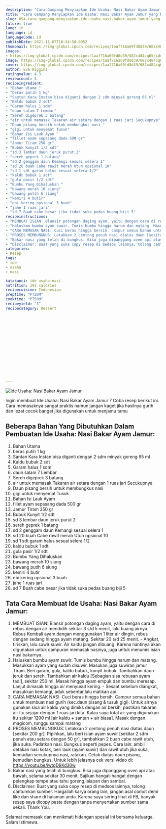 ```yaml
---
description: "Cara Gampang Menyiapkan Ide Usaha: Nasi Bakar Ayam Jamur yang Menggugah Selera"
title: "Cara Gampang Menyiapkan Ide Usaha: Nasi Bakar Ayam Jamur yang Menggugah Selera"
slug: 894-cara-gampang-menyiapkan-ide-usaha-nasi-bakar-ayam-jamur-yang-menggugah-selera
future: true
lang: id
language: id
languageCode: id
publishDate: 2021-11-07T10:34:58.005Z 
thumbnail: https://img-global.cpcdn.com/recipes/1aaf716a69fd8d39/682x484cq65/ide-usaha-nasi-bakar-ayam-jamur-foto-resep-utama.png
images:
- https://img-global.cpcdn.com/recipes/1aaf716a69fd8d39/682x484cq65/ide-usaha-nasi-bakar-ayam-jamur-foto-resep-utama.png
image: https://img-global.cpcdn.com/recipes/1aaf716a69fd8d39/682x484cq65/ide-usaha-nasi-bakar-ayam-jamur-foto-resep-utama.png
cover: https://img-global.cpcdn.com/recipes/1aaf716a69fd8d39/682x484cq65/ide-usaha-nasi-bakar-ayam-jamur-foto-resep-utama.png
author: Eva Higgins
ratingvalue: 4.3
reviewcount: 4
recipeingredient:
- "Bahan Utama "
- "beras putih 1 kg"
- "Santan Kara Instan bisa diganti dengan 2 sdm minyak goreng 65 ml"
- "Kaldu bubuk 2 sdt"
- "Garam halus 1 sdm"
- "daun salam 7 Lembar"
- "Sereh digeprek 3 batang"
- "air untuk memasak Takaran air setara dengan 1 ruas jari Secukupnya"
- "Daun pisang bersih untuk membungkus nasi "
- "gigi untuk menyemat Tusuk"
- "Bahan Isi Lauk Ayam "
- "fillet ayam sepasang dada 500 gr"
- "Jamur Tiram 250 gr"
- "Bubuk Kunyit 1/2 sdt"
- "sd 3 lembar daun jeruk purut 2"
- "sereh geprek 1 batang"
- "sd 2 genggam daun Kemangi sesuai selera 1"
- "sd 20 buah Cabe rawit merah Utuh opsional 10"
- "sd 1 sdt garam halus sesuai selera 1/2"
- "kaldu bubuk 1 sdt"
- "gula pasir 1/2 sdt"
- "Bumbu Yang Dihaluskan "
- "bawang merah 10 siung"
- "bawang putih 6 siung"
- "kemiri 4 butir"
- "ebi kering opsional 3 buah"
- "jahe 1 ruas jari"
- "sd 7 Buah cabe besar jika tidak suka pedas buang biji 5"
recipeinstructions:
- "MEMBUAT ISIAN: Blansir potongan daging ayam, yaitu dengan cara di rebus dengan air mendidih sekitar 3 s/d 5 menit, lalu buang airnya. Rebus Kembali ayam dengan menggunakan 1 liter air dingin, rebus dengan sedang hingga ayam matang. Sekitar 20 s/d 25 menit.  Angkat, tiriskan, lalu suwir suwir. Air kaldu jangan dibuang. Karena nantinya akan digunakan untuk campuran memasak nasinya, juga untuk menumis isian nasi bakarnya."
- "Haluskan bumbu ayam suwir. Tumis bumbu hingga harum dan matang. Masukkan ayam yang sudah disuwir. Masukan juga suwiran jamur Tiram. Beri garam, gula, kaldu bubuk, kunyit bubuk. Tambahkan daun jeruk dan sereh. Tambahkan air kaldu [Sebagian sisa rebusan ayam tadi], sekitar 250 ml. Masak hingga ayam empuk dan bumbu meresap. Lanjut dimasak hingga air menyusut kering.  Sesaat sebelum diangkat, masukkan kemangi, aduk sebentar,lalu matikan api."
- "CARA MEMASAK NASI: Cuci beras hingga bersih. Campur semua bahan untuk membuat nasi gurih (kec.daun pisang &amp; tusuk gigi). Untuk airnya gunakan sisa air kaldu yang dimiks dengan air bersih, pastikan takaran air itu sejajar dengan 1 ruas jari kita. Kalau saya total air yang digunakan itu sekitar 1200 ml [air kaldu + santan + air biasa]. Masak dengan magicom, tunggu sampai matang"
- "PROSES MEMBUNGKUS: Letakkan 2 centong penuh nasi diatas daun [sekitar 200 gr]. Pipihkan, lalu beri isian ayam suwir [sekitar 2 sdm penuh atau setara dengan 50 gr], tambahkan 2 buah cabe rawit utuh, jika suka. Padatkan nasi. Bungkus seperti pepes. Cara lain: ambil cetakan nasi kotak, beri lauk (ayam suwir) dan rawit utuh jika suka, kemudian secukupnya nasi, ratakan. Cetak diatas daun pisang, kemudian bungkus. Untuk lebih jelasnya cek versi video di: https://youtu.be/iwtgD9Kd30w"
- "Bakar nasi yang telah di bungkus. Bisa juga dipanggang oven api atas bawah, selama sekitar 30 menit. Sajikan hangat-hangat dengan pelengkap tempe atau tahu goreng,lalapan dan sambal."
- "Disclaimer: Buat yang suka copy resep di medsos lainnya, tolong cantumkan sumber. Hargailah karya orang lain, jangan asal comot demi like dan share di halaman anda. Karena saya sering lihat di FB, banyak resep saya dicopy paste dengan tanpa menyertakan sumber sama sekali. Thank You."
categories:
- Resep
tags:
- ide
- usaha
- nasi

katakunci: ide usaha nasi 
nutrition: 191 calories
recipecuisine: Indonesian
preptime: "PT20M"
cooktime: "PT50M"
recipeyield: "3"
recipecategory: Dessert


     
    
    
    
    
    
    
    
    
    
    
      
    
---
```



![Ide Usaha: Nasi Bakar Ayam Jamur](https://img-global.cpcdn.com/recipes/1aaf716a69fd8d39/682x484cq65/ide-usaha-nasi-bakar-ayam-jamur-foto-resep-utama.png)

Ingin membuat Ide Usaha: Nasi Bakar Ayam Jamur ? Coba resep berikut ini. Cara memasaknya sangat praktis namun jangan kaget jika hasilnya gurih dan lezat cocok banget jika digunakan untuk menjamu tamu

<!--inarticleads1-->

## Beberapa Bahan Yang Dibutuhkan Dalam Pembuatan Ide Usaha: Nasi Bakar Ayam Jamur:

1. Bahan Utama 
1. beras putih 1 kg
1. Santan Kara Instan bisa diganti dengan 2 sdm minyak goreng 65 ml
1. Kaldu bubuk 2 sdt
1. Garam halus 1 sdm
1. daun salam 7 Lembar
1. Sereh digeprek 3 batang
1. air untuk memasak Takaran air setara dengan 1 ruas jari Secukupnya
1. Daun pisang bersih untuk membungkus nasi 
1. gigi untuk menyemat Tusuk
1. Bahan Isi Lauk Ayam 
1. fillet ayam sepasang dada 500 gr
1. Jamur Tiram 250 gr
1. Bubuk Kunyit 1/2 sdt
1. sd 3 lembar daun jeruk purut 2
1. sereh geprek 1 batang
1. sd 2 genggam daun Kemangi sesuai selera 1
1. sd 20 buah Cabe rawit merah Utuh opsional 10
1. sd 1 sdt garam halus sesuai selera 1/2
1. kaldu bubuk 1 sdt
1. gula pasir 1/2 sdt
1. Bumbu Yang Dihaluskan 
1. bawang merah 10 siung
1. bawang putih 6 siung
1. kemiri 4 butir
1. ebi kering opsional 3 buah
1. jahe 1 ruas jari
1. sd 7 Buah cabe besar jika tidak suka pedas buang biji 5



<!--inarticleads2-->

## Tata Cara Membuat Ide Usaha: Nasi Bakar Ayam Jamur:

1. MEMBUAT ISIAN: Blansir potongan daging ayam, yaitu dengan cara di rebus dengan air mendidih sekitar 3 s/d 5 menit, lalu buang airnya. Rebus Kembali ayam dengan menggunakan 1 liter air dingin, rebus dengan sedang hingga ayam matang. Sekitar 20 s/d 25 menit.  - Angkat, tiriskan, lalu suwir suwir. Air kaldu jangan dibuang. Karena nantinya akan digunakan untuk campuran memasak nasinya, juga untuk menumis isian nasi bakarnya.
1. Haluskan bumbu ayam suwir. Tumis bumbu hingga harum dan matang. Masukkan ayam yang sudah disuwir. Masukan juga suwiran jamur Tiram. Beri garam, gula, kaldu bubuk, kunyit bubuk. Tambahkan daun jeruk dan sereh. Tambahkan air kaldu [Sebagian sisa rebusan ayam tadi], sekitar 250 ml. Masak hingga ayam empuk dan bumbu meresap. Lanjut dimasak hingga air menyusut kering.  - Sesaat sebelum diangkat, masukkan kemangi, aduk sebentar,lalu matikan api.
1. CARA MEMASAK NASI: Cuci beras hingga bersih. Campur semua bahan untuk membuat nasi gurih (kec.daun pisang &amp; tusuk gigi). Untuk airnya gunakan sisa air kaldu yang dimiks dengan air bersih, pastikan takaran air itu sejajar dengan 1 ruas jari kita. Kalau saya total air yang digunakan itu sekitar 1200 ml [air kaldu + santan + air biasa]. Masak dengan magicom, tunggu sampai matang
1. PROSES MEMBUNGKUS: Letakkan 2 centong penuh nasi diatas daun [sekitar 200 gr]. Pipihkan, lalu beri isian ayam suwir [sekitar 2 sdm penuh atau setara dengan 50 gr], tambahkan 2 buah cabe rawit utuh, jika suka. Padatkan nasi. Bungkus seperti pepes. Cara lain: ambil cetakan nasi kotak, beri lauk (ayam suwir) dan rawit utuh jika suka, kemudian secukupnya nasi, ratakan. Cetak diatas daun pisang, kemudian bungkus. Untuk lebih jelasnya cek versi video di: https://youtu.be/iwtgD9Kd30w
1. Bakar nasi yang telah di bungkus. Bisa juga dipanggang oven api atas bawah, selama sekitar 30 menit. Sajikan hangat-hangat dengan pelengkap tempe atau tahu goreng,lalapan dan sambal.
1. Disclaimer: Buat yang suka copy resep di medsos lainnya, tolong cantumkan sumber. Hargailah karya orang lain, jangan asal comot demi like dan share di halaman anda. Karena saya sering lihat di FB, banyak resep saya dicopy paste dengan tanpa menyertakan sumber sama sekali. Thank You.




Selamat memasak dan menikmati hidangan spesial ini bersama keluarga. Salam Istimewa.
